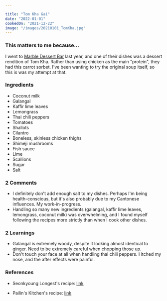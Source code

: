```yaml
---

title: "Tom Kha Gai"
date: "2022-01-01"
cookedOn: "2021-12-22"
image: "/images/20210101_TomKha.jpg"
---
```


### This matters to me because...

I went to [Marble Dessert Bar](https://www.mmarbledessertbar.com/) last year, and one of their dishes was a dessert rendition of Tom Kha. Rather than using chicken as the main "protein", they had this carrot sorbet. I've been wanting to try the original soup itself, so this is was my attempt at that.

### Ingredients
* Coconut milk
* Galangal
* Kaffir lime leaves
* Lemongrass
* Thai chili peppers
* Tomatoes
* Shallots
* Cilantro
* Boneless, skinless chicken thighs
* Shimeji mushrooms
* Fish sauce
* Lime
* Scallions
* Sugar
* Salt

### 2 Comments
* I definitely don't add enough salt to my dishes. Perhaps I'm being health-conscious, but it's also probably due to my Cantonese influences. My work-in-progress.
* Handling so many new ingredients (galangal, kaffir lime leaves, lemongrass, coconut milk) was overwhelming, and I found myself following the recipes more strictly than when I cook other dishes. 

### 2 Learnings
* Galangal is extremely woody, despite it looking almost identical to ginger. Need to be extremely careful when chopping those up.
* Don't touch your face at all when handling thai chili peppers. I itched my nose, and the after effects were painful.
  

### References

- Seonkyoung Longest's recipe: [link](https://www.youtube.com/watch?v=2BbIZwmIP7Q&ab_channel=SeonkyoungLongest) 

- Pailin's Kitchen's recipe: [link](https://www.youtube.com/watch?v=9RNxC6w7ERg&ab_channel=Pailin%27sKitchen) 

